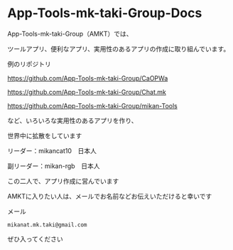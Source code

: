 # App-Tools-mk-taki-Group-Docs

App-Tools-mk-taki-Group（AMKT）では、

ツールアプリ、便利なアプリ、実用性のあるアプリの作成に取り組んでいます。

例のリポジトリ

https://github.com/App-Tools-mk-taki-Group/CaOPWa

https://github.com/App-Tools-mk-taki-Group/Chat.mk

https://github.com/App-Tools-mk-taki-Group/mikan-Tools

など、いろいろな実用性のあるアプリを作り、

世界中に拡散をしています

リーダー：mikancat10　日本人

副リーダー：mikan-rgb　日本人

この二人で、アプリ作成に営んでいます

AMKTに入りたい人は、メールでお名前などお伝えいただけると幸いです

メール
```
mikanat.mk.taki@gmail.com
```

ぜひ入ってください

